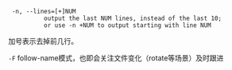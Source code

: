 

     -n, --lines=[+]NUM
              output the last NUM lines, instead of the last 10;
              or use -n +NUM to output starting with line NUM

加号表示去掉前几行。



`-F` follow-name模式，也即会关注文件变化（rotate等场景）及时跟进







